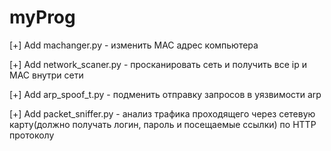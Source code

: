 # myProg
[+] Add machanger.py - изменить MAC адрес компьютера

[+] Add network_scaner.py - просканировать сеть и получить все ip и MAC внутри сети

[+] Add arp_spoof_t.py - подменить отправку запросов в уязвимости arp

[+] Add packet_sniffer.py - анализ трафика проходящего через сетевую карту(должно получать логин, пароль и посещаемые ссылки) по HTTP протоколу
